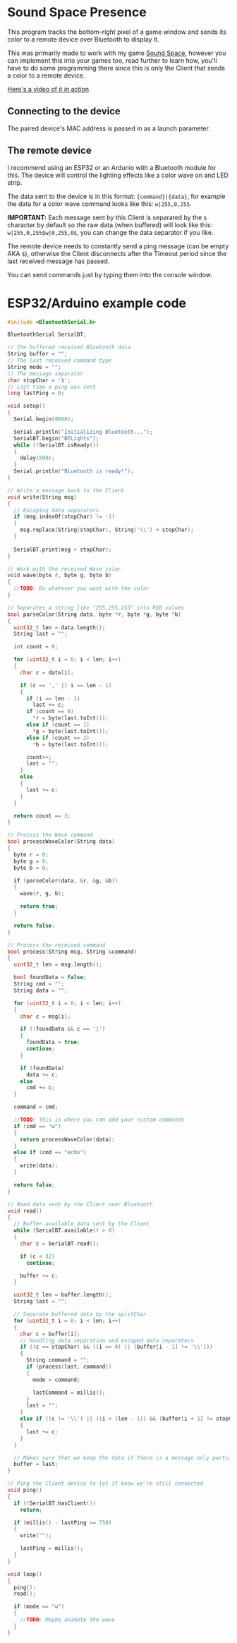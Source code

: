 # Sound Space Presence
This program tracks the bottom-right pixel of a game window and sends its color to a remote device over Bluetooth to display it.

This was primarily made to work with my game [Sound Space](https://www.roblox.com/games/2677609345/Sound-Space), however you can implement this into your games too, read further to learn how, you'll have to do some programming there since this is only the Client that sends a color to a remote device.

[Here's a video of it in action](https://www.youtube.com/watch?v=rbYCVzi9IPo&t=45s&ab_channel=Morphox)

## Connecting to the device
The paired device's MAC address is passed in as a launch parameter.

## The remote device
I recommend using an ESP32 or an Ardunio with a Bluetooth module for this. The device will control the lighting effects like a color wave on and LED strip.

The data sent to the device is in this format: ``{command}|{data}``, for example the data for a color wave command looks like this: ``w|255,0,255``.

**IMPORTANT:** Each message sent by this Client is separated by the ``$`` character by default so the raw data (when buffered) will look like this: ``w|255,0,255$w|0,255,0$``, you can change the data separator if you like.

The remote device needs to constantly send a ping message (can be empty AKA ``$``), otherwise the Client disconnects after the Timeout period since the last received message has passed.

You can send commands just by typing them into the console window.

# ESP32/Arduino example code
```C++
#include <BluetoothSerial.h>

BluetoothSerial SerialBT;

// The buffered received Bluetooth data
String buffer = "";
// The last received command type
String mode = "";
// The message separator
char stopChar = '$';
// Last time a ping was sent
long lastPing = 0;

void setup()
{
  Serial.begin(9600);

  Serial.println("Initializing Bluetooth...");
  SerialBT.begin("BTLights");
  while (!SerialBT.isReady())
  {
    delay(500);
  }
  Serial.println("Bluetooth is ready!");
}

// Write a message back to the Client
void write(String msg)
{
  // Escaping data separators
  if (msg.indexOf(stopChar) != -1)
  {
    msg.replace(String(stopChar), String('\\') + stopChar);
  }
  
  SerialBT.print(msg + stopChar);
}

// Work with the received Wave color
void wave(byte r, byte g, byte b)
{
  //TODO: Do whatever you want with the color
}

// Separates a string like "255,255,255" into RGB values
bool parseColor(String data, byte *r, byte *g, byte *b)
{
  uint32_t len = data.length();
  String last = "";

  int count = 0;

  for (uint32_t i = 0; i < len; i++)
  {
    char c = data[i];

    if (c == ',' || i == len - 1)
    {
      if (i == len - 1)
        last += c;
      if (count == 0)
        *r = byte(last.toInt());
      else if (count == 1)
        *g = byte(last.toInt());
      else if (count == 2)
        *b = byte(last.toInt());

      count++;
      last = "";
    }
    else
    {
      last += c;
    }
  }

  return count == 3;
}

// Process the Wave command
bool processWaveColor(String data)
{
  byte r = 0;
  byte g = 0;
  byte b = 0;

  if (parseColor(data, &r, &g, &b))
  {
    wave(r, g, b);

    return true;
  }

  return false;
}

// Process the received command
bool process(String msg, String &command)
{
  uint32_t len = msg.length();

  bool foundData = false;
  String cmd = "";
  String data = "";

  for (uint32_t i = 0; i < len; i++)
  {
    char c = msg[i];

    if (!foundData && c == '|')
    {
      foundData = true;
      continue;
    }

    if (foundData)
      data += c;
    else
      cmd += c;
  }

  command = cmd;

  //TODO: This is where you can add your custom commands
  if (cmd == "w")
  {
    return processWaveColor(data);
  }
  else if (cmd == "echo")
  {
    write(data);
  }

  return false;
}

// Read data sent by the Client over Bluetooth
void read()
{
  // Buffer available data sent by the Client
  while (SerialBT.available() > 0)
  {
    char c = SerialBT.read();

    if (c < 32)
      continue;

    buffer += c;
  }

  uint32_t len = buffer.length();
  String last = "";

  // Separate buffered data by the splitChar
  for (uint32_t i = 0; i < len; i++)
  {
    char c = buffer[i];
    // Handling data separation and escaped data separators
    if ((c == stopChar) && ((i == 0) || (buffer[i - 1] != '\\')))
    {
      String command = "";
      if (process(last, command))
      {
        mode = command;

        lastCommand = millis();
      }
      last = "";
    }
    else if ((c != '\\') || ((i < (len - 1)) && (buffer[i + 1] != stopChar)))
    {
      last += c;
    }
  }

  // Makes sure that we keep the data if there is a message only partially received
  buffer = last;
}

// Ping the Client device to let it know we're still connected
void ping()
{
  if (!SerialBT.hasClient())
    return;

  if (millis() - lastPing >= 750)
  {
    write("");

    lastPing = millis();
  }
}

void loop()
{
  ping();
  read();

  if (mode == "w")
  {
    //TODO: Maybe animate the wave
  }
}
```
